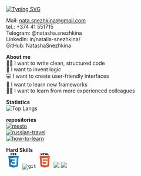 [![Typing SVG](https://readme-typing-svg.herokuapp.com?duration=4000&color=000000&multiline=true&height=100&lines=Hi!+I'm+Natasha+%F0%9F%91%8B+;I'm+junior+front-end+developer)](https://git.io/typing-svg)

Mail: nata.snezhkina@gmail.com  
tel.: +374 41 551715  
Telegram: @natasha.snezhkina  
LinkedIn: in/natalia-snezhkina/  
GitHub: NatashaSnezhkina  

**About me**  
✍🏻 I want to write clean, structured code  
🧠 I want to invent logic  
💻 I want to create user-friendly interfaces  
🔧 I want to learn new frameworks  
👨‍🏫 I want to learn from more experienced colleagues  

**Statistics**  
![Top Langs](https://github-readme-stats.vercel.app/api/top-langs/?username=NatashaSnezhkina&layout=compact)

**repositories**  
[![mesto](https://github-readme-stats.vercel.app/api/pin/?height=100&username=NatashaSnezhkina&repo=mesto)](https://github.com/NatashaSnezhkina/mesto)  
[![russian-travel](https://github-readme-stats.vercel.app/api/pin/?height=100&username=NatashaSnezhkina&repo=russian-travel)](https://github.com/NatashaSnezhkina/russian-travel)   
[![how-to-learn](https://github-readme-stats.vercel.app/api/pin/?height=100&username=NatashaSnezhkina&repo=how-to-learn)](https://github.com/NatashaSnezhkina/how-to-learn)      

**Hard Skills**   
<code><img src="https://raw.githubusercontent.com/devicons/devicon/master/icons/css3/css3-original-wordmark.svg" alt="css3" width="40" height="40"/></code>
<code><img src="https://www.vectorlogo.zone/logos/git-scm/git-scm-icon.svg" alt="git" width="40" height="40"/></code>
<code><img src="https://raw.githubusercontent.com/devicons/devicon/master/icons/html5/html5-original-wordmark.svg" alt="html5" width="40" height="40"/></code>
<code><img height="40" src="https://raw.githubusercontent.com/shinokada/shinokada/master/assets/javascript.png"></code>
<code><img height="40" src="https://raw.githubusercontent.com/shinokada/shinokada/master/assets/visual-studio-code.png"></code>
